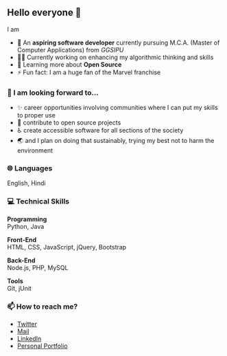 ## Hello everyone 👋

I am
- 🏫 An **aspiring software developer** currently pursuing M.C.A. (Master of Computer Applications) from _GGSIPU_
- 👨‍💻 Currently working on enhancing my algorithmic thinking and skills
- 🌱 Learning more about **Open Source**
- ⚡ Fun fact: I am a huge fan of the Marvel franchise

### 🔭 I am looking forward to...
- ✨ career opportunities involving communities where I can put my skills to proper use
- 🤝 contribute to open source projects
- ♿ create accessible software for all sections of the society 
- 🌏 and I plan on doing that sustainably, trying my best not to harm the environment

### 🌐 Languages 
English, Hindi

### 💻 Technical Skills
**Programming**  
Python, Java

**Front-End**  
HTML, CSS, JavaScript, jQuery, Bootstrap

**Back-End**  
Node.js, PHP, MySQL

**Tools**  
Git, jUnit

### 📫 How to reach me?
- [Twitter](https://twitter.com/vip_sh18)
- [Mail](mailto:vipulsharma9696@gmail.com)
- [LinkedIn](https://www.linkedin.com/in/vipul-sharma18/)
- [Personal Portfolio](https://)

<!--
- 🔭 I’m currently working on ...
- 🌱 I’m currently learning ...
- 👯 I’m looking to collaborate on ...
- 🤔 I’m looking for help with ...
- 💬 Ask me about ...
- 😄 Pronouns: ..
-->
